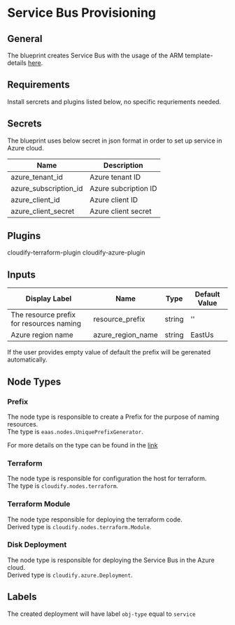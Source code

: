 # Service Bus Provisioning

## General

The blueprint creates Service Bus with the usage of the ARM template- details [here](https://docs.microsoft.com/en-us/azure/service-bus-messaging/service-bus-resource-manager-overview). 

## Requirements

Install sercrets and plugins listed below, no specific requriements needed. 

## Secrets

The blueprint uses below secret in json format in order to set up service in Azure cloud.

| Name                  | Description                                                                        |
| --------------------- | ---------------------------------------------------------------------------------- |
| azure_tenant_id       | Azure tenant ID                                                                    |
| azure_subscription_id | Azure subcription ID                                                               |
| azure_client_id       | Azure client ID                                                                    |
| azure_client_secret   | Azure client secret                                                                |


## Plugins

cloudify-terraform-plugin
cloudify-azure-plugin


## Inputs

| Display Label                            | Name               | Type   | Default Value  |
| ---------------------------------------- | ------------------ | ------ | -------------- |
| The resource prefix for resources naming | resource_prefix    | string | ''             |
| Azure region name                        | azure_region_name  | string | EastUs         |

If the user provides empty value of default the prefix will be gerenated automatically.


## Node Types

### Prefix
The node type is responsible to create a Prefix for the purpose of naming resources.\
The type is `eaas.nodes.UniquePrefixGenerator`.

For more details on the type can be found in the [link](https://github.com/cloudify-community/eaas-example/blob/master/utils/custom_types.yaml)

### Terraform
The node type is responsible for configuration the host for terraform.\
The type is `cloudify.nodes.terraform`.

### Terraform Module
The node type responsible for deploying the terraform code.\
Derived type is `cloudify.nodes.terraform.Module`.

### Disk Deployment
The node type is responsible for deploying the Service Bus in the Azure cloud.\
Derived type is `cloudify.azure.Deployment`.


## Labels

The created deployment will have label `obj-type` equal to `service`